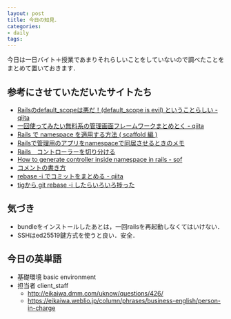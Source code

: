 ```yaml
---
layout: post
title: 今日の知見．
categories:
- daily
tags:
---
```


今日は一日バイト＋授業であまりそれらしいことをしていないので調べたことをまとめて置いておきます．

## 参考にさせていただいたサイトたち
- [Railsのdefault_scopeは悪だ！(default_scope is evil) ということらしい - qiita](http://qiita.com/yusabana/items/f0b3a80111d6bd4ec8b0)  
- [一回使ってみたい無料系の管理画面フレームワークまとめとく - qiita](http://qiita.com/h-tko/items/ae7f33a229c4422448bb)  
- [Rails で namespace を適用する方法 ( scaffold 編 )](http://qiita.com/ryo-ichikawa/items/2a9159b489a7b16c3dc6)  
- [Railsで管理用のアプリをnamespaceで同居させるときのメモ](http://ria10.hatenablog.com/entry/20131002/1380685725)  
- [Rails　コントローラーを切り分ける](http://harashun11.hatenablog.com/entry/2014/11/10/122628)  
- [How to generate controller inside namespace in rails - sof](https://stackoverflow.com/questions/15043524/how-to-generate-controller-inside-namespace-in-rails)  
- [コメントの書き方](https://gist.github.com/chetan/1827484)  
- [rebase -i でコミットをまとめる - qiita](http://qiita.com/takke/items/3400b55becfd72769214)  
- [tigから git rebase -i したらいろいろ捗った](http://sue445.hatenablog.com/entry/2014/08/07/015811)  

## 気づき
- bundleをインストールしたあとは，一回railsを再起動しなくてはいけない．
- SSHはed25519鍵方式を使うと良い．安全．

## 今日の英単語
- 基礎環境 basic environment
- 担当者 client_staff
  - http://eikaiwa.dmm.com/uknow/questions/426/
  - https://eikaiwa.weblio.jp/column/phrases/business-english/person-in-charge
